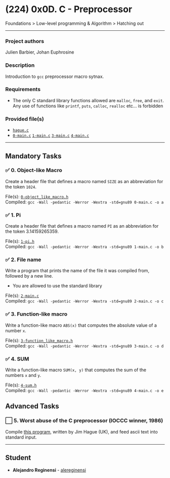 # (224) 0x0D. C - Preprocessor
Foundations > Low-level programming & Algorithm > Hatching out

---

### Project authors
Julien Barbier, Johan Euphrosine

### Description
Introduction to `gcc` preprocessor macro sytnax.

### Requirements
* The only C standard library functions allowed are `malloc`, `free`, and `exit`. Any use of functions like `printf`, `puts`, `calloc`, `realloc` etc… is forbidden

### Provided file(s)
* [`hague.c`](./hague.c)
* [`0-main.c`](./tests/0-main.c) [`1-main.c`](./tests/1-main.c) [`3-main.c`](./tests/3-main.c) [`4-main.c`](./tests/4-main.c)

---

## Mandatory Tasks

### :white_check_mark: 0. Object-like Macro
Create a header file that defines a macro named `SIZE` as an abbreviation for the token `1024`.

File(s): [`0-object_like_macro.h`](./0-object_like_macro.h)\
Compiled: `gcc -Wall -pedantic -Werror -Wextra -std=gnu89 0-main.c -o a`

### :white_check_mark: 1. Pi
Create a header file that defines a macro named `PI` as an abbreviation for the token 3.14159265359.

File(s): [`1-pi.h`](./1-pi.h)\
Compiled: `gcc -Wall -pedantic -Werror -Wextra -std=gnu89 1-main.c -o b`

### :white_check_mark: 2. File name
Write a program that prints the name of the file it was compiled from, followed by a new line.

* You are allowed to use the standard library

File(s): [`2-main.c`](./2-main.c)\
Compiled: `gcc -Wall -pedantic -Werror -Wextra -std=gnu89 2-main.c -o c`

### :white_check_mark: 3. Function-like macro
Write a function-like macro `ABS(x)` that computes the absolute value of a number `x`.

File(s): [`3-function_like_macro.h`](./3-function_like_macro.h)\
Compiled: `gcc -Wall -pedantic -Werror -Wextra -std=gnu89 3-main.c -o d`

### :white_check_mark: 4. SUM
Write a function-like macro `SUM(x, y)` that computes the sum of the numbers `x` and `y`.

File(s): [`4-sum.h`](./4-sum.h)\
Compiled: `gcc -Wall -pedantic -Werror -Wextra -std=gnu89 4-main.c -o e`

## Advanced Tasks

### :white_large_square: 5. Worst abuse of the C preprocessor (IOCCC winner, 1986)
Compile [this program](./hague.c), written by Jim Hague (UK), and feed ascii text into standard input.

---

## Student
* **Alejandro Reginensi** - [alereginensi](github.com/alereginensi)
